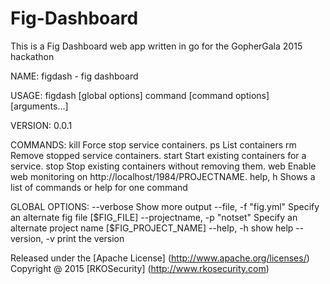 # Fig-Dashboard

This is a Fig Dashboard web app written in go for the GopherGala 2015 hackathon

NAME:
   figdash - fig dashboard

USAGE:
   figdash [global options] command [command options] [arguments...]

VERSION:
   0.0.1

COMMANDS:
   kill		Force stop service containers.
   ps		List containers
   rm		Remove stopped service containers.
   start	Start existing containers for a service.
   stop		Stop existing containers without removing them.
   web		Enable web monitoring on http://localhost/1984/PROJECTNAME.
   help, h	Shows a list of commands or help for one command
   
GLOBAL OPTIONS:
   --verbose			Show more output
   --file, -f "fig.yml"		Specify an alternate fig file [$FIG_FILE]
   --projectname, -p "notset"	Specify an alternate project name [$FIG_PROJECT_NAME]
   --help, -h			show help
   --version, -v		print the version


Released under the [Apache License] (http://www.apache.org/licenses/)
Copyright @ 2015 [RKOSecurity] (http://www.rkosecurity.com)
